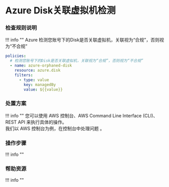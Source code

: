 # Azure Disk关联虚拟机检测

### 检查规则说明
!!! info ""
    Azure  检测您账号下的Disk是否关联虚拟机，关联视为“合规”，否则视为“不合规”
    
  ```YAML
  policies:
    # 检测您账号下的Disk是否关联虚拟机，关联视为“合规”，否则视为“不合规”
    - name: azure-orphaned-disk
      resource: azure.disk
      filters:
        - type: value
          key: managedBy
          value: ${{value}}
  ```

    
### 处置方案
!!! info ""
    您可以使用 AWS 控制台、AWS Command Line Interface (CLI)、REST API 来执行具体的操作。   
    我们以 AWS 控制台为例，在控制台中处理问题 。


### 操作步骤
!!! info ""




### 帮助资源
!!! info ""
    